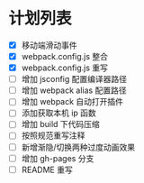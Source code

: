 # 计划列表

- [X] 移动端滑动事件
- [X] webpack.config.js 整合
- [X] webpack.config.js 重写
- [ ] 增加 jsconfig 配置编译器路径
- [ ] 增加 webpack alias 配置路径
- [ ] 增加 webpack 自动打开插件
- [ ] 添加获取本机 ip 函数
- [ ] 增加 build 下代码压缩
- [ ] 按照规范重写注释
- [ ] 新增渐隐/切换两种过度动画效果
- [ ] 增加 gh-pages 分支
- [ ] README 重写